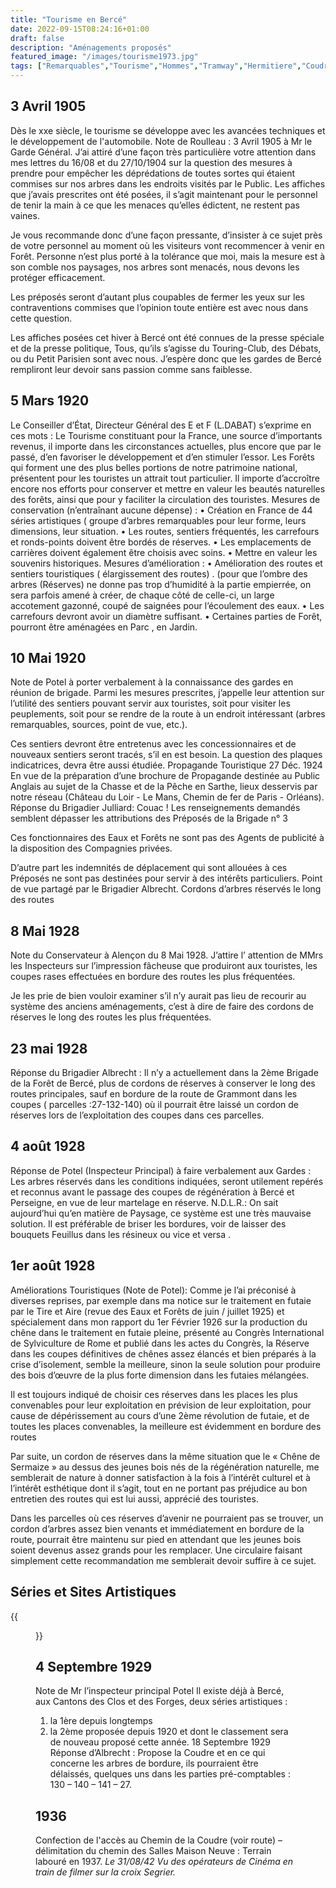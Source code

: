 ```yaml
---
title: "Tourisme en Bercé"
date: 2022-09-15T08:24:16+01:00
draft: false
description: "Aménagements proposés"
featured_image: "/images/tourisme1973.jpg"
tags: ["Remarquables","Tourisme","Hommes","Tramway","Hermitiere","Coudre","Boppe"]
---
```


## 3 Avril 1905
Dès le xxe siècle, le tourisme se développe avec les avancées techniques et le développement de l'automobile. Note de Roulleau : 3 Avril 1905 à Mr le Garde Général.
J’ai attiré d’une façon très particulière votre attention dans mes
lettres du 16/08 et du 27/10/1904 sur la question des mesures à
prendre pour empêcher les déprédations de toutes sortes qui étaient
commises sur nos arbres dans les endroits visités par le Public.
Les affiches que j’avais prescrites ont été posées, il s’agit 
maintenant pour le personnel de tenir la main à ce que les menaces
qu’elles édictent, ne restent pas vaines.

Je vous recommande donc d’une façon pressante, d’insister à ce sujet
près de votre personnel au moment où les visiteurs vont recommencer
à venir en Forêt.
Personne n’est plus porté à la tolérance que moi, mais la mesure
est à son comble nos paysages, nos arbres sont menacés, nous devons
les protéger efficacement.

Les préposés seront d’autant plus coupables de fermer les yeux sur
les contraventions commises que l’opinion toute entière est avec nous
dans cette question.

Les affiches posées cet hiver à Bercé ont été connues de la presse
spéciale et de la presse politique, Tous, qu’ils s’agisse du
Touring-Club, des Débats, ou du Petit Parisien sont avec nous.
J’espère donc que les gardes de Bercé rempliront leur devoir sans passion comme sans faiblesse.

## 5 Mars 1920

Le Conseiller d’État, Directeur Général des E et F (L.DABAT) s’exprime en ces mots :
Le Tourisme constituant pour la France, une source d’importants revenus, il importe
dans les circonstances actuelles, plus encore que par le passé, d’en favoriser le développement et d’en stimuler l’essor. Les Forêts qui forment une des plus belles portions de notre patrimoine national, présentent pour les touristes un attrait tout particulier.
Il importe d’accroître encore nos efforts pour conserver et mettre en valeur les beautés naturelles des forêts, ainsi que pour y faciliter la circulation des touristes.
Mesures de conservation (n’entraînant aucune dépense) :
•	Création en France de 44 séries artistiques ( groupe d’arbres remarquables pour leur forme, leurs dimensions, leur situation.
•	Les routes, sentiers fréquentés, les carrefours et ronds-points doivent être bordés de réserves.
•	Les emplacements de carrières doivent également être choisis avec soins.
•	Mettre en valeur les souvenirs historiques.
Mesures d’amélioration :
•	Amélioration des routes et sentiers touristiques ( élargissement des routes) . (pour que l’ombre des arbres (Réserves) ne donne pas trop d’humidité à la partie empierrée, on sera parfois amené à créer, de chaque côté de celle-ci, un large accotement gazonné, coupé de saignées pour l’écoulement des eaux.
•	Les carrefours devront avoir un diamètre suffisant.
•	Certaines parties de Forêt, pourront être aménagées en Parc , en Jardin.

## 10 Mai 1920

Note de Potel à porter verbalement à la connaissance des gardes en réunion de brigade.
Parmi les mesures prescrites, j’appelle  leur attention sur
l’utilité des sentiers pouvant servir aux touristes, soit pour visiter
les peuplements, soit pour se rendre de la route à un endroit
intéressant (arbres remarquables, sources, point de vue, etc.).

Ces sentiers devront être entretenus avec les concessionnaires et de
nouveaux sentiers seront tracés, s’il en est besoin.
La question des plaques indicatrices, devra être aussi étudiée.	
Propagande Touristique
27 Déc. 1924
En vue de la préparation d’une brochure de Propagande destinée au Public Anglais au sujet de la Chasse et de la Pêche en Sarthe, lieux desservis par notre réseau (Château du Loir - Le Mans, Chemin de fer de Paris - Orléans).
Réponse du Brigadier Julliard:
Couac !
Les renseignements demandés semblent dépasser les attributions des
Préposés de la Brigade n° 3

Ces fonctionnaires des Eaux et Forêts ne sont pas des Agents de
publicité à la disposition des Compagnies privées.

D’autre part les indemnités de déplacement qui sont allouées à ces
Préposés ne sont pas destinées pour servir à des
intérêts particuliers.
Point de vue partagé par le Brigadier Albrecht.
Cordons d’arbres réservés le long des routes

## 8 Mai 1928

Note du Conservateur à Alençon du 8 Mai 1928.
J’attire l’ attention de MMrs les Inspecteurs sur l’impression
fâcheuse que produiront aux touristes, les coupes rases
effectuées en bordure des routes les plus fréquentées. 

Je les prie de bien vouloir examiner s’il n’y aurait pas lieu
de recourir au système des anciens aménagements, c’est à dire
de faire des cordons de réserves le long des routes les plus
fréquentées.

## 23 mai 1928

Réponse du Brigadier Albrecht :
Il n’y a actuellement dans la 2ème Brigade de la Forêt de Bercé,
plus de cordons de réserves à conserver le long des routes
principales, sauf en bordure de la route de Grammont dans les
coupes ( parcelles :27-132-140) où il pourrait être laissé
un cordon de réserves lors de l’exploitation des coupes
dans ces parcelles.

## 4 août 1928

Réponse de Potel (Inspecteur Principal) à faire verbalement aux Gardes :
Les arbres réservés dans les conditions indiquées, seront
utilement repérés et reconnus avant le passage  des coupes de
régénération à Bercé et Perseigne, en vue de leur martelage
en réserve.
N.D.L.R.: On sait aujourd’hui qu’en matière de Paysage, ce système est une très mauvaise solution. Il est préférable de briser les bordures, voir de laisser des bouquets Feuillus dans les résineux ou vice et versa .

## 1er août 1928

Améliorations Touristiques (Note de Potel):
Comme je l’ai préconisé à diverses reprises, par exemple dans
ma notice sur le traitement en futaie par le Tire et Aire
(revue des Eaux et Forêts de juin / juillet 1925) et
spécialement dans mon rapport du 1er Février 1926 sur la production
du chêne dans le traitement en futaie pleine, présenté au
Congrès International de Sylviculture de Rome et publié dans
les actes du Congrès, la Réserve dans les coupes définitives de 
chênes assez élancés et bien préparés à la crise d’isolement,
semble la meilleure, sinon la seule solution pour produire des
bois d’œuvre de la plus forte dimension  dans les futaies mélangées.

Il est toujours indiqué de choisir ces réserves dans les places les
plus convenables pour leur exploitation en prévision de leur
exploitation, pour cause de dépérissement au cours d’une
2ème révolution de futaie, et de toutes les places convenables,
la meilleure est évidemment en bordure des routes

Par suite, un cordon de réserves dans la même situation que
le « Chêne de Sermaize » au dessus des jeunes bois nés de la
régénération naturelle, me semblerait de nature à donner
satisfaction à la fois à l’intérêt culturel et à l’intérêt
esthétique dont il s’agit, tout en ne portant pas préjudice au
bon entretien des routes qui est lui aussi, apprécié des
touristes.

Dans les parcelles où ces réserves d’avenir ne pourraient pas
se trouver, un cordon d’arbres assez bien venants et immédiatement
en bordure de la route, pourrait être maintenu sur pied en attendant
que les jeunes bois soient devenus assez grands pour les remplacer.
Une circulaire faisant simplement cette recommandation me semblerait
devoir suffire à ce sujet.

## Séries et Sites Artistiques

{{<figure src="/images/articles/hermitiere.jpg" title="Arrivée aux sources">}}

  
## 4 Septembre 1929
  
Note de Mr l’inspecteur principal Potel
Il existe déjà à Bercé, aux Cantons des Clos et des Forges, deux séries artistiques :
1.	la 1ère depuis longtemps
2.	la 2ème proposée depuis 1920 et dont le classement sera de nouveau proposé cette année.
18 Septembre 1929
Réponse d’Albrecht :
Propose la Coudre et en ce qui concerne les arbres de bordure,
ils pourraient être délaissés, quelques uns dans les parties
pré-comptables : 130 – 140 – 141 – 27.
  
## 1936
  
Confection de l'accès au Chemin de la Coudre (voir route) – délimitation du chemin des Salles Maison Neuve : Terrain labouré en 1937.
*Le 31/08/42 Vu des opérateurs de Cinéma en train de filmer sur la croix Segrier.*

